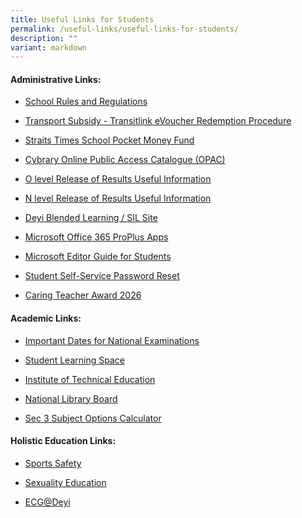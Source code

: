 ```yaml
---
title: Useful Links for Students
permalink: /useful-links/useful-links-for-students/
description: ""
variant: markdown
---
```

<h4>Administrative Links:</h4>
<ul data-tight="true" class="tight">
<li>
<p><a href="https://staging.d3sil9pzbw3lij.amplifyapp.com/about-us/our-school/school-rules-and-regulation/" rel="noopener noreferrer nofollow" target="_blank">School Rules and Regulations</a>
</p>
</li>
<li>
<p><a href="/files/TL_EVO_1.pdf" rel="noopener noreferrer nofollow" target="_blank">Transport Subsidy - Transitlink eVoucher Redemption Procedure</a>
</p>
</li>
<li>
<p><a href="https://staging.d3sil9pzbw3lij.amplifyapp.com/others/straits-times-school-pocket-money-fund" rel="noopener noreferrer nofollow" target="_blank">Straits Times School Pocket Money Fund</a>
</p>
</li>
<li>
<p><a href="https://schoolibrary.moe.edu.sg/deyisec" rel="noopener noreferrer nofollow" target="_blank">Cybrary Online Public Access Catalogue (OPAC)</a>
</p>
</li>
<li>
<p><a href="https://deyisec.moe.edu.sg/others/o-level-release-of-results/" rel="noopener noreferrer nofollow" target="_blank">O level Release of Results Useful Information</a>
</p>
</li>
<li>
<p><a href="https://staging.d3sil9pzbw3lij.amplifyapp.com/others/n-level-release-of-results" rel="noopener noreferrer nofollow" target="_blank">N level Release of Results Useful Information</a>
</p>
</li>
<li>
<p><a href="https://sites.google.com/moe.edu.sg/dyss-blendedlearning/home" rel="noopener noreferrer nofollow" target="_blank">Deyi Blended Learning / SIL Site</a>
</p>
</li>
<li>
<p><a href="/files/Microsoft_Office_365_ProPlus_Apps_Student_Guide.pdf" rel="noopener noreferrer nofollow" target="_blank">Microsoft Office 365 ProPlus Apps</a>
</p>
</li>
<li>
<p><a href="/files/Microsoft%20Editor%20Guide%20for%20Students.pdf" rel="noopener noreferrer nofollow" target="_blank">Microsoft Editor Guide for Students</a>
</p>
</li>
<li>
<p><a href="https://mims.moe.gov.sg/sspr" rel="noopener noreferrer nofollow" target="_blank">Student Self-Service Password Reset</a>
</p>
</li>
<li>
<p><a href="/files/CTA_2026_A3_Poster.pdf" rel="noopener nofollow" target="_blank">Caring Teacher Award 2026</a>
</p>
</li>
</ul>
<h4>Academic Links:</h4>
<ul data-tight="true" class="tight">
<li>
<p><a href="https://www.moe.gov.sg/national-exams-dates" rel="noopener noreferrer nofollow" target="_blank">Important Dates for National Examinations</a>
</p>
</li>
<li>
<p><a href="https://vle.learning.moe.edu.sg/login" rel="noopener noreferrer nofollow" target="_blank">Student Learning Space</a>
</p>
</li>
<li>
<p><a href="https://www.ite.edu.sg/" rel="noopener noreferrer nofollow" target="_blank">Institute of Technical Education</a>
</p>
</li>
<li>
<p><a href="https://www.nlb.gov.sg/" rel="noopener noreferrer nofollow" target="_blank">National Library Board</a>
</p>
</li>
<li>
<p><a href="https://sites.google.com/moe.edu.sg/dysssubjectoptions/home" rel="noopener nofollow" target="_blank">Sec 3 Subject Options Calculator</a>
</p>
</li>
</ul>
<h4>Holistic Education Links:</h4>
<ul data-tight="true" class="tight">
<li>
<p><a href="https://www.sportsingapore.gov.sg/sport-education/sports-safety/safety-resources-and-useful-links/" rel="noopener noreferrer nofollow" target="_blank">Sports Safety</a>
</p>
</li>
<li>
<p><a href="https://staging.d3sil9pzbw3lij.amplifyapp.com/others/school-general-information/moe-sexuality-education-in-schools" rel="noopener noreferrer nofollow" target="_blank">Sexuality Education</a>
</p>
</li>
<li>
<p><a href="https://sites.google.com/moe.edu.sg/ecgdyss?usp=sharing" rel="noopener noreferrer nofollow" target="_blank">ECG@Deyi</a>
</p>
</li>
</ul>
<p></p>